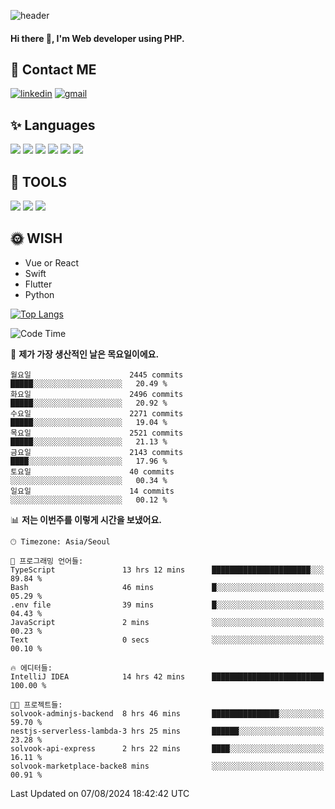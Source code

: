 ![header](https://capsule-render.vercel.app/api?type=waving&color=auto&height=300&section=header&text=Elin&fontSize=90&animation=twinkling)

#### Hi there 👋, I'm <b>Web developer</b> using PHP. ####

<!--
- 🔭 I’m currently working on Uniwill
- 🌱 I’m currently learning Vue or React or Python.
-->

<!---#### I am PHP developer --->

## 💌 Contact ME ###
[<img src='https://img.shields.io/badge/-EunjiKo-%230A66C2?style=flat-square&logo=LinkedIn&logoColor=white' alt='linkedin'>](https://www.linkedin.com/in/https://www.linkedin.com/in/eunji-ko-00a907164//)  [<img src='https://img.shields.io/badge/-einee214%40gmail.com-%23EA4335?style=flat-square&logo=Gmail&logoColor=white' alt='gmail'>](einee214@gmail.com)  


## ✨ Languages
<img src='https://img.shields.io/badge/-PHP-%23777BB4?style=for-the-badge&logo=PHP&logoColor=white'> <img src='https://img.shields.io/badge/-Laravel-%23FF2D20?style=for-the-badge&logo=Laravel&logoColor=white'> <img src='https://img.shields.io/badge/Jquery-%230769AD?style=for-the-badge&logo=Jquery&logoColor=white'> <img src='https://img.shields.io/badge/CSS3-%231572B6?style=for-the-badge&logo=CSS3&logoColor=white'> <img src='https://img.shields.io/badge/Bootstrap-%237952B3?style=for-the-badge&logo=Bootstrap&logoColor=white' > <img src='https://img.shields.io/badge/MySQL-%234479A1?style=for-the-badge&logo=MySQL&logoColor=white' >

## 🌷 TOOLS
<img src='https://img.shields.io/badge/PHPSTORM-%23000000?style=for-the-badge&logo=PhpStorm&logoColor=white' > <img src='https://img.shields.io/badge/GitLab-%23FCA121?style=for-the-badge&logo=GitLab&logoColor=white' > <img src='https://img.shields.io/badge/GitHub-%23181717?style=for-the-badge&logo=GitHub&logoColor=white'>


## 🌞 WISH
- Vue or React
- Swift
- Flutter
- Python


[![Top Langs](https://github-readme-stats.vercel.app/api/top-langs/?username=ein214&layout=compact)](https://github.com/anuraghazra/github-readme-stats)

<!--START_SECTION:waka-->
![Code Time](http://img.shields.io/badge/Code%20Time-3%2C682%20hrs%2021%20mins-blue)

📅 **제가 가장 생산적인 날은 목요일이에요.** 

```text
월요일                      2445 commits        █████░░░░░░░░░░░░░░░░░░░░   20.49 % 
화요일                      2496 commits        █████░░░░░░░░░░░░░░░░░░░░   20.92 % 
수요일                      2271 commits        █████░░░░░░░░░░░░░░░░░░░░   19.04 % 
목요일                      2521 commits        █████░░░░░░░░░░░░░░░░░░░░   21.13 % 
금요일                      2143 commits        ████░░░░░░░░░░░░░░░░░░░░░   17.96 % 
토요일                      40 commits          ░░░░░░░░░░░░░░░░░░░░░░░░░   00.34 % 
일요일                      14 commits          ░░░░░░░░░░░░░░░░░░░░░░░░░   00.12 % 
```


📊 **저는 이번주를 이렇게 시간을 보냈어요.** 

```text
🕑︎ Timezone: Asia/Seoul

💬 프로그래밍 언어들: 
TypeScript               13 hrs 12 mins      ██████████████████████░░░   89.84 % 
Bash                     46 mins             █░░░░░░░░░░░░░░░░░░░░░░░░   05.29 % 
.env file                39 mins             █░░░░░░░░░░░░░░░░░░░░░░░░   04.43 % 
JavaScript               2 mins              ░░░░░░░░░░░░░░░░░░░░░░░░░   00.23 % 
Text                     0 secs              ░░░░░░░░░░░░░░░░░░░░░░░░░   00.10 % 

🔥 에디터들: 
IntelliJ IDEA            14 hrs 42 mins      █████████████████████████   100.00 % 

🐱‍💻 프로젝트들: 
solvook-adminjs-backend  8 hrs 46 mins       ███████████████░░░░░░░░░░   59.70 % 
nestjs-serverless-lambda-3 hrs 25 mins       ██████░░░░░░░░░░░░░░░░░░░   23.28 % 
solvook-api-express      2 hrs 22 mins       ████░░░░░░░░░░░░░░░░░░░░░   16.11 % 
solvook-marketplace-backe8 mins              ░░░░░░░░░░░░░░░░░░░░░░░░░   00.91 % 
```


 Last Updated on 07/08/2024 18:42:42 UTC
<!--END_SECTION:waka-->

<!---![GitHub stats](https://github-readme-stats.vercel.app/api?username=ein214&show_icons=true&theme=dracula)  --->




